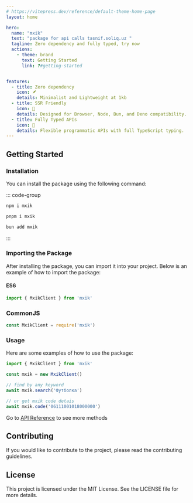 ```yaml
---
# https://vitepress.dev/reference/default-theme-home-page
layout: home

hero:
  name: "mxik"
  text: "package for api calls tasnif.soliq.uz ️"
  tagline: Zero dependency and fully typed, try now
  actions:
    - theme: brand
      text: Getting Started
      link: ?#getting-started


features:
  - title: Zero dependency
    icon: 🪶
    details: Minimalist and Lightweight at 1kb
  - title: SSR Friendly
    icon: 💪
    details: Designed for Browser, Node, Bun, and Deno compatibility.
  - title: Fully Typed APIs
    icon: 🔑
    details: Flexible programmatic APIs with full TypeScript typing.
---
```


## Getting Started

### Installation

You can install the package using the following command:

::: code-group

```sh [npm]
npm i mxik
```

```sh [pnpm]
pnpm i mxik
```

```sh [bun]
bun add mxik
```
:::

### Importing the Package
After installing the package, you can import it into your project. Below is an example of how to import the package:

#### ES6
```ts 
import { MxikClient } from 'mxik'
```

### CommonJS
```ts
const MxikClient = require('mxik')
```

### Usage
Here are some examples of how to use the package:

```ts 
import { MxikClient } from 'mxik'

const mxik = new MxikClient()

// find by any keyword
await mxik.search('Футболка')

// or get mxik code detais
await mxik.code('06111001018000000')
```

Go to [API Reference](/api#client) to see more methods

## Contributing
If you would like to contribute to the project, please read the contributing guidelines.

## License
This project is licensed under the MIT License. See the LICENSE file for more details.

